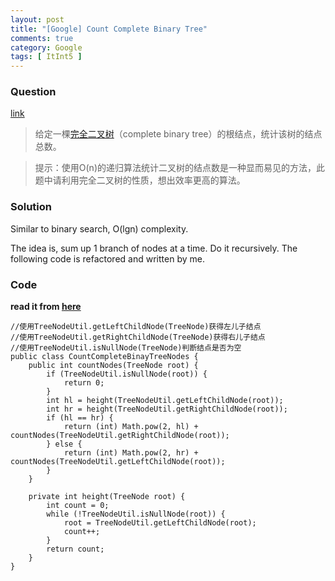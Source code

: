 ```yaml
---
layout: post
title: "[Google] Count Complete Binary Tree"
comments: true
category: Google
tags: [ ItInt5 ]
---
```


### Question 

[link](http://www.itint5.com/oj/#4)

> 给定一棵[完全二叉树](http://baike.baidu.com/view/427107.htm)（complete binary tree）的根结点，统计该树的结点总数。

> 提示：使用O(n)的递归算法统计二叉树的结点数是一种显而易见的方法，此题中请利用完全二叉树的性质，想出效率更高的算法。

### Solution

Similar to binary search, O(lgn) complexity. 

The idea is, sum up 1 branch of nodes at a time. Do it recursively. The following code is refactored and written by me. 

### Code

__read it from [here](http://www.itint5.com/discuss/125/%E5%A4%A7%E7%89%9B%E8%AF%B7%E6%8C%87%E7%82%B9%EF%BC%8C%E6%95%B0%E6%8D%AE37%E8%BF%90%E8%A1%8C%E8%B6%85%E6%97%B6%EF%BC%88%E9%99%84%E4%BB%A3%E7%A0%81%EF%BC%89)__

	//使用TreeNodeUtil.getLeftChildNode(TreeNode)获得左儿子结点
	//使用TreeNodeUtil.getRightChildNode(TreeNode)获得右儿子结点
	//使用TreeNodeUtil.isNullNode(TreeNode)判断结点是否为空
	public class CountCompleteBinayTreeNodes {
	    public int countNodes(TreeNode root) {
			if (TreeNodeUtil.isNullNode(root)) {
				return 0;
			}
			int hl = height(TreeNodeUtil.getLeftChildNode(root));
			int hr = height(TreeNodeUtil.getRightChildNode(root));
			if (hl == hr) {
				return (int) Math.pow(2, hl) + countNodes(TreeNodeUtil.getRightChildNode(root));
			} else {
				return (int) Math.pow(2, hr) + countNodes(TreeNodeUtil.getLeftChildNode(root));
			}
	    }
		
		private int height(TreeNode root) {
			int count = 0;
			while (!TreeNodeUtil.isNullNode(root)) {
				root = TreeNodeUtil.getLeftChildNode(root);
				count++;
			}
			return count;
		}
	}
